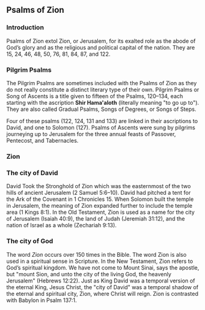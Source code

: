 ## Psalms of Zion

### Introduction

Psalms of Zion extol Zion, or Jerusalem, for its exalted role as the abode of God’s glory and as the religious and political capital of the nation. They are 15, 24, 46, 48, 50, 76, 81, 84, 87, and 122.

### Pilgrim Psalms

The Pilgrim Psalms are sometimes included with the Psalms of Zion as they do not really constitute a distinct literary type of their own. Pilgrim Psalms or Song of Ascents is a title given to fifteen of the Psalms, 120–134, each starting with the ascription **Shir Hama'aloth** (literally meaning "to go up to"). They are also called Gradual Psalms, Songs of Degrees, or Songs of Steps.

Four of these psalms (122, 124, 131 and 133) are linked in their ascriptions to David, and one to Solomon (127). Psalms of Ascents were sung by pilgrims journeying up to Jerusalem for the three annual feasts of Passover, Pentecost, and Tabernacles.

### Zion

### The city of David

David Took the Stronghold of Zion which was the easternmost of the two hills of ancient Jerusalem (2 Samuel 5:6–10). David had pitched a tent for the Ark of the Covenant in 1 Chronicles 15. When Solomon built the temple in Jerusalem, the meaning of Zion expanded further to include the temple area (1 Kings 8:1). In the Old Testament, Zion is used as a name for the city of Jerusalem (Isaiah 40:9), the land of Judah (Jeremiah 31:12), and the nation of Israel as a whole (Zechariah 9:13).

### The city of God

The word _Zion_ occurs over 150 times in the Bible. The word Zion is also used in a spiritual sense in Scripture. In the New Testament, Zion refers to God’s spiritual kingdom. We have not come to Mount Sinai, says the apostle, but "mount Sion, and unto the city of the living God, the heavenly Jerusalem" (Hebrews 12:22). Just as King David was a temporal version of the eternal King, Jesus Christ, the "city of David" was a temporal shadow of the eternal and spiritual city, Zion, where Christ will reign. Zion is contrasted with Babylon in Psalm 137:1.

<!--## Why Pray for Peace?

- Psalm 122 A Song of degrees of David.

> Psalm 122 &mdash; 1 I was glad when they said unto me, Let us go into the house of the Lord. 2 Our feet shall stand within thy gates, O Jerusalem. 3 Jerusalem is builded as a city that is compact together: 4 Whither the tribes go up, the tribes of the Lord, unto the testimony of Israel, to give thanks unto the name of the Lord. 5 For there are set thrones of judgment, the thrones of the house of David. 6 Pray for the peace of Jerusalem: they shall prosper that love thee. 7 Peace be within thy walls, and prosperity within thy palaces. 8 For my brethren and companions' sakes, I will now say, Peace be within thee. 9 Because of the house of the Lord our God I will seek thy good.

- Glad: to go into "the house of the Lord"
- A city that is "compact together": "united together"
- v.6 "...: they shall prosper that love thee." (also translated "may those who love you prosper")

	- Psalm 29:11 It is God who causes to prosper: strength and peace (Psalm 118:25)
	- Psalm 102:14 God's Servants Care About the Prosperity of Jerusalem (stones and dust)
	- Isaiah 66:10 A Command to Love Jersusalem
	- Jeremiah 29:7 Those Who Love Jerusalem were to Seek the Prosperity of the City in which they were exiled-->

